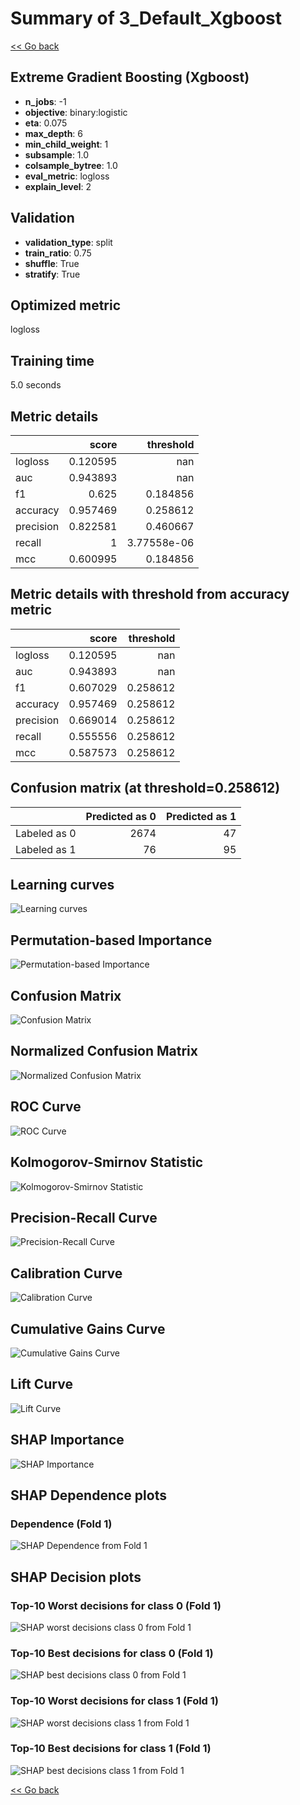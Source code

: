 # Summary of 3_Default_Xgboost

[<< Go back](../README.md)


## Extreme Gradient Boosting (Xgboost)
- **n_jobs**: -1
- **objective**: binary:logistic
- **eta**: 0.075
- **max_depth**: 6
- **min_child_weight**: 1
- **subsample**: 1.0
- **colsample_bytree**: 1.0
- **eval_metric**: logloss
- **explain_level**: 2

## Validation
 - **validation_type**: split
 - **train_ratio**: 0.75
 - **shuffle**: True
 - **stratify**: True

## Optimized metric
logloss

## Training time

5.0 seconds

## Metric details
|           |    score |     threshold |
|:----------|---------:|--------------:|
| logloss   | 0.120595 | nan           |
| auc       | 0.943893 | nan           |
| f1        | 0.625    |   0.184856    |
| accuracy  | 0.957469 |   0.258612    |
| precision | 0.822581 |   0.460667    |
| recall    | 1        |   3.77558e-06 |
| mcc       | 0.600995 |   0.184856    |


## Metric details with threshold from accuracy metric
|           |    score |   threshold |
|:----------|---------:|------------:|
| logloss   | 0.120595 |  nan        |
| auc       | 0.943893 |  nan        |
| f1        | 0.607029 |    0.258612 |
| accuracy  | 0.957469 |    0.258612 |
| precision | 0.669014 |    0.258612 |
| recall    | 0.555556 |    0.258612 |
| mcc       | 0.587573 |    0.258612 |


## Confusion matrix (at threshold=0.258612)
|              |   Predicted as 0 |   Predicted as 1 |
|:-------------|-----------------:|-----------------:|
| Labeled as 0 |             2674 |               47 |
| Labeled as 1 |               76 |               95 |

## Learning curves
![Learning curves](learning_curves.png)

## Permutation-based Importance
![Permutation-based Importance](permutation_importance.png)
## Confusion Matrix

![Confusion Matrix](confusion_matrix.png)


## Normalized Confusion Matrix

![Normalized Confusion Matrix](confusion_matrix_normalized.png)


## ROC Curve

![ROC Curve](roc_curve.png)


## Kolmogorov-Smirnov Statistic

![Kolmogorov-Smirnov Statistic](ks_statistic.png)


## Precision-Recall Curve

![Precision-Recall Curve](precision_recall_curve.png)


## Calibration Curve

![Calibration Curve](calibration_curve_curve.png)


## Cumulative Gains Curve

![Cumulative Gains Curve](cumulative_gains_curve.png)


## Lift Curve

![Lift Curve](lift_curve.png)



## SHAP Importance
![SHAP Importance](shap_importance.png)

## SHAP Dependence plots

### Dependence (Fold 1)
![SHAP Dependence from Fold 1](learner_fold_0_shap_dependence.png)

## SHAP Decision plots

### Top-10 Worst decisions for class 0 (Fold 1)
![SHAP worst decisions class 0 from Fold 1](learner_fold_0_shap_class_0_worst_decisions.png)
### Top-10 Best decisions for class 0 (Fold 1)
![SHAP best decisions class 0 from Fold 1](learner_fold_0_shap_class_0_best_decisions.png)
### Top-10 Worst decisions for class 1 (Fold 1)
![SHAP worst decisions class 1 from Fold 1](learner_fold_0_shap_class_1_worst_decisions.png)
### Top-10 Best decisions for class 1 (Fold 1)
![SHAP best decisions class 1 from Fold 1](learner_fold_0_shap_class_1_best_decisions.png)

[<< Go back](../README.md)

